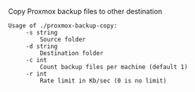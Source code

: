 Copy Proxmox backup files to other destination

```shell script
Usage of ./proxmox-backup-copy:
     -s string
         Source folder
     -d string
         Destination folder
     -c int
         Count backup files per machine (default 1)
     -r int
         Rate limit in Kb/sec (0 is no limit)
```